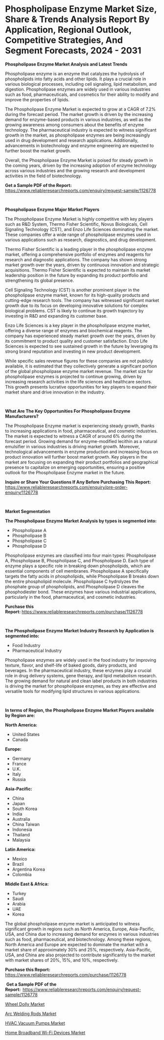 <p><h1>Phospholipase Enzyme Market Size, Share & Trends Analysis Report By Application, Regional Outlook, Competitive Strategies, And Segment Forecasts, 2024 - 2031</h1></p><p><strong>Phospholipase Enzyme Market Analysis and Latest Trends</strong></p>
<p><p>Phospholipase enzyme is an enzyme that catalyzes the hydrolysis of phospholipids into fatty acids and other lipids. It plays a crucial role in various biological processes, including cell signaling, lipid metabolism, and digestion. Phospholipase enzymes are widely used in various industries such as food, pharmaceuticals, and cosmetics for their ability to modify and improve the properties of lipids.</p><p>The Phospholipase Enzyme Market is expected to grow at a CAGR of 7.2% during the forecast period. The market growth is driven by the increasing demand for enzyme-based products in various industries, as well as the growing awareness among consumers about the benefits of enzyme technology. The pharmaceutical industry is expected to witness significant growth in the market, as phospholipase enzymes are being increasingly used in drug development and research applications. Additionally, advancements in biotechnology and enzyme engineering are expected to further boost the market growth.</p><p>Overall, the Phospholipase Enzyme Market is poised for steady growth in the coming years, driven by the increasing adoption of enzyme technology across various industries and the growing research and development activities in the field of biotechnology.</p></p>
<p><strong>Get a Sample PDF of the Report:&nbsp;</strong> <a href="https://www.reliableresearchreports.com/enquiry/request-sample/1126778">https://www.reliableresearchreports.com/enquiry/request-sample/1126778</a></p>
<p>&nbsp;</p>
<p><strong>Phospholipase Enzyme Major Market Players</strong></p>
<p><p>The Phospholipase Enzyme Market is highly competitive with key players such as R&D System, Thermo Fisher Scientific, Novus Biologicals, Cell Signaling Technology (CST), and Enzo Life Sciences dominating the market. These companies offer a wide range of phospholipase enzymes used in various applications such as research, diagnostics, and drug development.</p><p>Thermo Fisher Scientific is a leading player in the phospholipase enzyme market, offering a comprehensive portfolio of enzymes and reagents for research and diagnostic applications. The company has shown strong market growth over the years, driven by continuous innovation and strategic acquisitions. Thermo Fisher Scientific is expected to maintain its market leadership position in the future by expanding its product portfolio and strengthening its global presence.</p><p>Cell Signaling Technology (CST) is another prominent player in the phospholipase enzyme market, known for its high-quality products and cutting-edge research tools. The company has witnessed significant market growth due to its focus on developing innovative solutions for complex biological problems. CST is likely to continue its growth trajectory by investing in R&D and expanding its customer base.</p><p>Enzo Life Sciences is a key player in the phospholipase enzyme market, offering a diverse range of enzymes and biochemical reagents. The company has experienced steady market growth over the years, driven by its commitment to product quality and customer satisfaction. Enzo Life Sciences is expected to see sustained growth in the future by leveraging its strong brand reputation and investing in new product development.</p><p>While specific sales revenue figures for these companies are not publicly available, it is estimated that they collectively generate a significant portion of the global phospholipase enzyme market revenue. The market size for phospholipase enzymes is projected to continue growing, driven by increasing research activities in the life sciences and healthcare sectors. This growth presents lucrative opportunities for key players to expand their market share and drive innovation in the industry.</p></p>
<p>&nbsp;</p>
<p><strong>What Are The Key Opportunities For Phospholipase Enzyme Manufacturers?</strong></p>
<p><p>The Phospholipase Enzyme market is experiencing steady growth, thanks to increasing applications in food, pharmaceutical, and cosmetic industries. The market is expected to witness a CAGR of around 6% during the forecast period. Growing demand for enzyme-modified lecithin as a natural emulsifier in various industries is driving market growth. Moreover, technological advancements in enzyme production and increasing focus on product innovation will further boost market growth. Key players in the market are focusing on expanding their product portfolios and geographical presence to capitalize on emerging opportunities, ensuring a positive outlook for the Phospholipase Enzyme market in the future.</p></p>
<p><strong>Inquire or Share Your Questions If Any Before Purchasing This Report:</strong> <a href="https://www.reliableresearchreports.com/enquiry/pre-order-enquiry/1126778">https://www.reliableresearchreports.com/enquiry/pre-order-enquiry/1126778</a></p>
<p>&nbsp;</p>
<p><strong>Market Segmentation</strong></p>
<p><strong>The Phospholipase Enzyme Market Analysis by types is segmented into:</strong></p>
<p><ul><li>Phospholipase A</li><li>Phospholipase B</li><li>Phospholipase C</li><li>Phospholipase D</li></ul></p>
<p><p>Phospholipase enzymes are classified into four main types: Phospholipase A, Phospholipase B, Phospholipase C, and Phospholipase D. Each type of enzyme plays a specific role in breaking down phospholipids, which are essential components of cell membranes. Phospholipase A specifically targets the fatty acids in phospholipids, while Phospholipase B breaks down the entire phospholipid molecule. Phospholipase C hydrolyzes the phosphate group of phospholipids, and Phospholipase D cleaves the phosphodiester bond. These enzymes have various industrial applications, particularly in the food, pharmaceutical, and cosmetic industries.</p></p>
<p><strong>Purchase this Report:&nbsp;</strong><a href="https://www.reliableresearchreports.com/purchase/1126778">https://www.reliableresearchreports.com/purchase/1126778</a></p>
<p>&nbsp;</p>
<p><strong>The Phospholipase Enzyme Market Industry Research by Application is segmented into:</strong></p>
<p><ul><li>Food Industry</li><li>Pharmaceutical Industry</li></ul></p>
<p><p>Phospholipase enzymes are widely used in the food industry for improving texture, flavor, and shelf-life of baked goods, dairy products, and beverages. In the pharmaceutical industry, these enzymes play a crucial role in drug delivery systems, gene therapy, and lipid metabolism research. The growing demand for natural and clean label products in both industries is driving the market for phospholipase enzymes, as they are effective and versatile tools for modifying lipid structures in various applications.</p></p>
<p>&nbsp;</p>
<p><strong>In terms of Region, the Phospholipase Enzyme Market Players available by Region are:</strong></p>
<p>
    <p> <strong> North America: </strong>
        <ul>
            <li>United States</li>
            <li>Canada</li>
        </ul>
        </p> 
    <p> <strong> Europe: </strong>
        <ul>
            <li>Germany</li>
            <li>France</li>
            <li>U.K.</li>
            <li>Italy</li>
            <li>Russia</li>
        </ul>
        </p> 
    <p> <strong> Asia-Pacific: </strong>
        <ul>
            <li>China</li>
            <li>Japan</li>
            <li>South Korea</li>
            <li>India</li>
            <li>Australia</li>
            <li>China Taiwan</li>
            <li>Indonesia</li>
            <li>Thailand</li>
            <li>Malaysia</li>
        </ul>
        </p> 
    <p> <strong> Latin America: </strong>
        <ul>
            <li>Mexico</li>
            <li>Brazil</li>
            <li>Argentina Korea</li>
            <li>Colombia</li>
        </ul>
        </p> 
    <p> <strong> Middle East & Africa: </strong>
        <ul>
            <li>Turkey</li>
            <li>Saudi</li>
            <li>Arabia</li>
            <li>UAE</li>
            <li>Korea</li>
        </ul>
    </p>
    </p>
<p><p>The global phospholipase enzyme market is anticipated to witness significant growth in regions such as North America, Europe, Asia-Pacific, USA, and China due to increasing demand for enzymes in various industries such as food, pharmaceutical, and biotechnology. Among these regions, North America and Europe are expected to dominate the market with a market share of approximately 30% and 25%, respectively. Asia-Pacific, USA, and China are also projected to contribute significantly to the market with market shares of 20%, 15%, and 10%, respectively.</p></p>
<p><strong>Purchase this Report: </strong><a href="https://www.reliableresearchreports.com/purchase/1126778">https://www.reliableresearchreports.com/purchase/1126778</a></p>
<p>&nbsp;<strong>Get a Sample PDF of the Report:&nbsp;&nbsp;</strong><a href="https://www.reliableresearchreports.com/enquiry/request-sample/1126778">https://www.reliableresearchreports.com/enquiry/request-sample/1126778</a></p>
<p><strong></strong></p>
<p><p><a href="https://view.publitas.com/reportprime-1/wheel-dolly-market-centers-on-aspects-such-as-market-growth-market-share-market-opportunity-and-projected-forecasts-spanning-from-2023-to-2030/">Wheel Dolly Market</a></p><p><a href="https://github.com/Sherrillcrooksxa8i18ucf2m/Market-Research-Report-List-1/blob/main/arc-welding-rods-market.md">Arc Welding Rods Market</a></p><p><a href="https://lydian-appliance-61d.notion.site/HVAC-Vacuum-Pumps-Market-Size-Growth-and-Forecast-from-2024-2031-3b14cbeec6fc43e1b47bc821fc61d5ea">HVAC Vacuum Pumps Market</a></p><p><a href="https://view.publitas.com/reportprime-1/home-broadband-wi-fi-devices-market-growth-market-trends-covid-19-impact-and-forecasts-for-period-from-2023-2030/">Home Broadband Wi-Fi Devices Market</a></p></p>